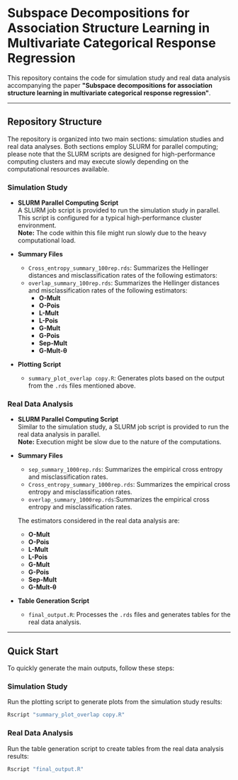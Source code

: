 # Subspace Decompositions for Association Structure Learning in Multivariate Categorical Response Regression

This repository contains the code for simulation study and real data analysis accompanying the paper **"Subspace decompositions for association structure learning in multivariate categorical response regression"**. <!--The material herein has been prepared for submission to *JRSS-B*.-->

---

## Repository Structure

The repository is organized into two main sections: simulation studies and real data analyses. Both sections employ SLURM for parallel computing; please note that the SLURM scripts are designed for high-performance computing clusters and may execute slowly depending on the computational resources available.

### Simulation Study

- **SLURM Parallel Computing Script**  
  A SLURM job script is provided to run the simulation study in parallel. This script is configured for a typical high-performance cluster environment.  
  **Note:** The code within this file might run slowly due to the heavy computational load.

- **Summary Files**  
  - `Cross_entropy_summary_100rep.rds`: Summarizes the Hellinger distances and misclassification rates of the following estimators:
  - `overlap_summary_100rep.rds`: Summarizes the Hellinger distances and misclassification rates of the following estimators:  
    - **O-Mult**
    - **O-Pois**
    - **L-Mult**
    - **L-Pois**
    - **G-Mult**
    - **G-Pois**
    - **Sep-Mult**
    - **G-Mult-θ**

- **Plotting Script**  
  - `summary_plot_overlap copy.R`: Generates plots based on the output from the `.rds` files mentioned above.

### Real Data Analysis

- **SLURM Parallel Computing Script**  
  Similar to the simulation study, a SLURM job script is provided to run the real data analysis in parallel.  
  **Note:** Execution might be slow due to the nature of the computations.

- **Summary Files**  
  - `sep_summary_1000rep.rds`: Summarizes the empirical cross entropy and misclassification rates.
  - `Cross_entropy_summary_1000rep.rds`: Summarizes the empirical cross entropy and misclassification rates.
  - `overlap_summary_1000rep.rds`:Summarizes the empirical cross entropy and misclassification rates.

  The estimators considered in the real data analysis are:
    - **O-Mult**
    - **O-Pois**
    - **L-Mult**
    - **L-Pois**
    - **G-Mult**
    - **G-Pois**
    - **Sep-Mult**
    - **G-Mult-θ**

- **Table Generation Script**  
  - `final_output.R`: Processes the `.rds` files and generates tables for the real data analysis.

---

## Quick Start

To quickly generate the main outputs, follow these steps:

### Simulation Study
Run the plotting script to generate plots from the simulation study results:
```bash
Rscript "summary_plot_overlap copy.R"
```

### Real Data Analysis
Run the table generation script to create tables from the real data analysis results:
```bash
Rscript "final_output.R"
```


